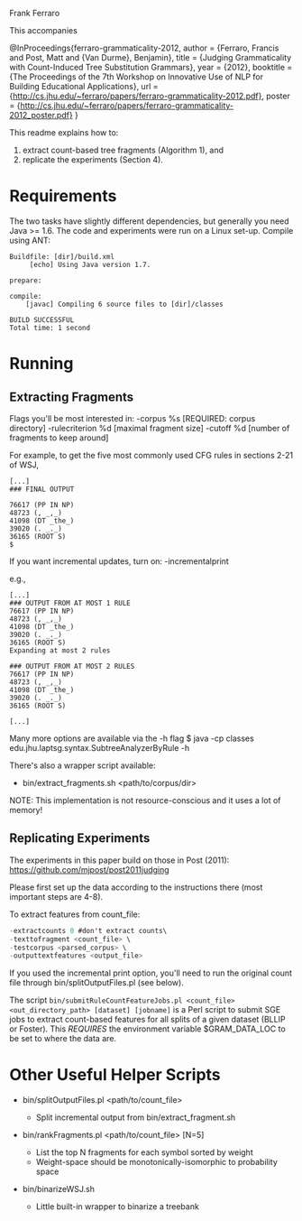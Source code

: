 Frank Ferraro

This accompanies 

@InProceedings{ferraro-grammaticality-2012,
    author = {Ferraro, Francis and Post, Matt and {Van Durme}, Benjamin},
    title = {Judging Grammaticality with Count-Induced Tree Substitution Grammars},
    year = {2012},
    booktitle = {The Proceedings of the 7th Workshop on Innovative Use of NLP for Building Educational Applications},
    url = {http://cs.jhu.edu/~ferraro/papers/ferraro-grammaticality-2012.pdf},
    poster = {http://cs.jhu.edu/~ferraro/papers/ferraro-grammaticality-2012_poster.pdf}
}

This readme explains how to:

1. extract count-based tree fragments (Algorithm 1), and
2. replicate the experiments (Section 4).

Requirements
============

The two tasks have slightly different dependencies, but generally you need Java >= 1.6. 
The code and experiments were run on a Linux set-up. Compile using ANT:

```$ ant
Buildfile: [dir]/build.xml
     [echo] Using Java version 1.7.

prepare:

compile:
    [javac] Compiling 6 source files to [dir]/classes

BUILD SUCCESSFUL
Total time: 1 second
```

Running
=======

Extracting Fragments
--------------------

Flags you'll be most interested in:
-corpus %s   	    [REQUIRED: corpus directory]
-rulecriterion %d   [maximal fragment size]
-cutoff %d          [number of fragments to keep around]

For example, to get the five most commonly used CFG rules in sections 2-21 of WSJ,
```$ java -cp classes/ edu.jhu.laptsg.syntax.SubtreeAnalyzerByRule -rulecriterion 1 -cutoff 5 -corpus <WSJ path>
[...]
### FINAL OUTPUT

76617 (PP IN NP)
48723 (, _,_)
41098 (DT _the_)
39020 (. _._)
36165 (ROOT S)
$
```

If you want incremental updates, turn on:
-incrementalprint 

e.g.,
```$ java -cp classes/ edu.jhu.laptsg.syntax.SubtreeAnalyzerByRule -rulecriterion 2 -cutoff 5 -incrementalprint -corpus <WSJ path>
[...]
### OUTPUT FROM AT MOST 1 RULE
76617 (PP IN NP)
48723 (, _,_)
41098 (DT _the_)
39020 (. _._)
36165 (ROOT S)
Expanding at most 2 rules

### OUTPUT FROM AT MOST 2 RULES
76617 (PP IN NP)
48723 (, _,_)
41098 (DT _the_)
39020 (. _._)
36165 (ROOT S)

[...]
```

Many more options are available via the -h flag
$ java -cp classes edu.jhu.laptsg.syntax.SubtreeAnalyzerByRule -h


There's also a wrapper script available:
* bin/extract_fragments.sh <path/to/corpus/dir>

NOTE: This implementation is not resource-conscious and it uses a lot of memory!

Replicating Experiments
-----------------------

The experiments in this paper build on those in Post (2011):
https://github.com/mjpost/post2011judging

Please first set up the data according to the instructions there (most important steps are 4-8).

To extract features from count_file:
```java -cp classes edu.jhu.coe.syntax.SubtreeAnalyzerByRule \
-extractcounts 0 #don't extract counts\
-texttofragment <count_file> \
-testcorpus <parsed_corpus> \
-outputtextfeatures <output_file>
```

If you used the incremental print option, you'll need to run the original count file through 
bin/splitOutputFiles.pl (see below). 

The script
`bin/submitRuleCountFeatureJobs.pl <count_file> <out_directory_path> [dataset] [jobname]` is a 
Perl script to submit SGE jobs to extract count-based features for all splits of a given dataset 
(BLLIP or Foster).
This *REQUIRES* the environment variable $GRAM_DATA_LOC to be set to where the data are. 



Other Useful Helper Scripts
===========================

* bin/splitOutputFiles.pl <path/to/count_file> 
  - Split incremental output from bin/extract_fragment.sh

* bin/rankFragments.pl <path/to/count_file> [N=5]
  - List the top N fragments for each symbol sorted by weight
  - Weight-space should be monotonically-isomorphic to probability space

* bin/binarizeWSJ.sh
  - Little built-in wrapper to binarize a treebank
